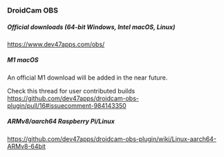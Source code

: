 ### DroidCam OBS

##### Official downloads (64-bit Windows, *Intel* macOS, Linux)
https://www.dev47apps.com/obs/

##### M1 macOS

An official M1 download will be added in the near future.

Check this thread for user contributed builds
https://github.com/dev47apps/droidcam-obs-plugin/pull/16#issuecomment-984143350

##### ARMv8/aarch64 Raspberry Pi/Linux
https://github.com/dev47apps/droidcam-obs-plugin/wiki/Linux-aarch64-ARMv8-64bit
